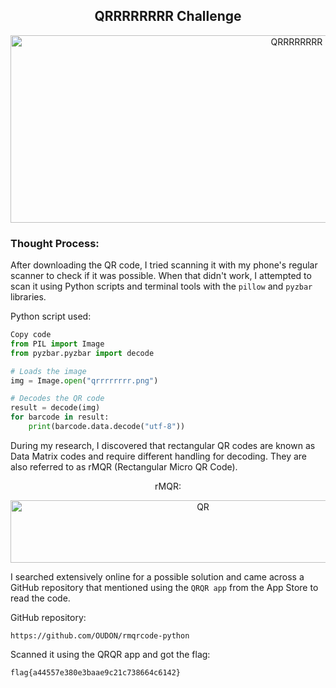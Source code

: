 <h2 align="center"><strong>QRRRRRRRR Challenge</strong></h2>
<p align="center">
  <img src="https://imgur.com/QwDhz7b.png" alt="QRRRRRRRR" width="900" height="300"/>
</p>

<h3>Thought Process:</h3>

After downloading the QR code, I tried scanning it with my phone's regular scanner to check if it was possible. When that didn't work, I attempted to scan it using Python scripts and terminal tools with the `pillow` and `pyzbar` libraries.

Python script used:

```py
Copy code
from PIL import Image
from pyzbar.pyzbar import decode

# Loads the image
img = Image.open("qrrrrrrrr.png")

# Decodes the QR code
result = decode(img)
for barcode in result:
    print(barcode.data.decode("utf-8"))
```

During my research, I discovered that rectangular QR codes are known as Data Matrix codes and require different handling for decoding. They are also referred to as rMQR (Rectangular Micro QR Code).

<p align="center">rMQR:</p>
<p align="center">
  <img src="https://imgur.com/pThspuD.png" alt="QR" width="600" height="100"/>
</p>

I searched extensively online for a possible solution and came across a GitHub repository that mentioned using the `QRQR app` from the App Store to read the code.

GitHub repository:
```
https://github.com/OUDON/rmqrcode-python
```

Scanned it using the QRQR app and got the flag: 

```
flag{a44557e380e3baae9c21c738664c6142}
```
